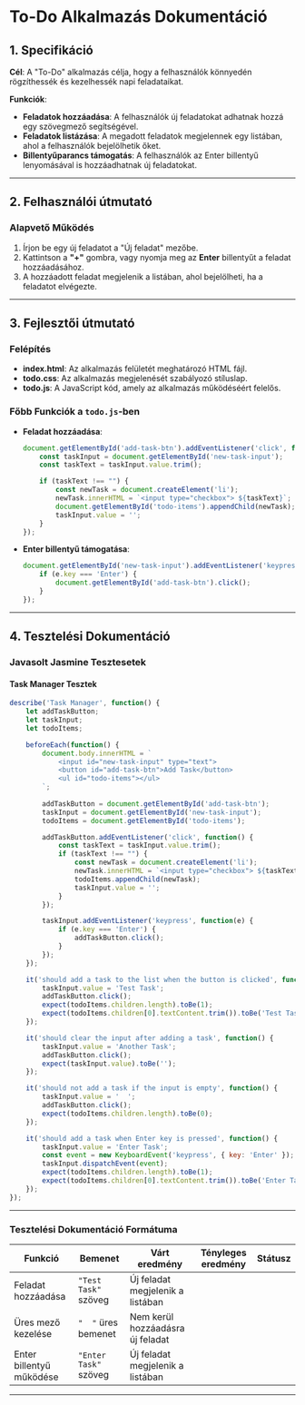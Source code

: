# To-Do Alkalmazás Dokumentáció

## 1. Specifikáció

**Cél**: A "To-Do" alkalmazás célja, hogy a felhasználók könnyedén rögzíthessék és kezelhessék napi feladataikat.

**Funkciók**:

- **Feladatok hozzáadása**: A felhasználók új feladatokat adhatnak hozzá egy szövegmező segítségével.
- **Feladatok listázása**: A megadott feladatok megjelennek egy listában, ahol a felhasználók bejelölhetik őket.
- **Billentyűparancs támogatás**: A felhasználók az Enter billentyű lenyomásával is hozzáadhatnak új feladatokat.

---

## 2. Felhasználói útmutató

### **Alapvető Működés**

1. Írjon be egy új feladatot a "Új feladat" mezőbe.
2. Kattintson a **"+"** gombra, vagy nyomja meg az **Enter** billentyűt a feladat hozzáadásához.
3. A hozzáadott feladat megjelenik a listában, ahol bejelölheti, ha a feladatot elvégezte.

---

## 3. Fejlesztői útmutató

### **Felépítés**

- **index.html**: Az alkalmazás felületét meghatározó HTML fájl.
- **todo.css**: Az alkalmazás megjelenését szabályozó stíluslap.
- **todo.js**: A JavaScript kód, amely az alkalmazás működéséért felelős.

### **Főbb Funkciók a `todo.js`-ben**

- **Feladat hozzáadása**:

  ```javascript
  document.getElementById('add-task-btn').addEventListener('click', function() {
      const taskInput = document.getElementById('new-task-input');
      const taskText = taskInput.value.trim();

      if (taskText !== "") {
          const newTask = document.createElement('li');
          newTask.innerHTML = `<input type="checkbox"> ${taskText}`;
          document.getElementById('todo-items').appendChild(newTask);
          taskInput.value = '';
      }
  });
  ```
- **Enter billentyű támogatása**:

  ```javascript
  document.getElementById('new-task-input').addEventListener('keypress', function(e) {
      if (e.key === 'Enter') {
          document.getElementById('add-task-btn').click();
      }
  });
  ```

---

## 4. Tesztelési Dokumentáció

### **Javasolt Jasmine Tesztesetek**

#### **Task Manager Tesztek**

```javascript
describe('Task Manager', function() {
    let addTaskButton;
    let taskInput;
    let todoItems;

    beforeEach(function() {
        document.body.innerHTML = `
            <input id="new-task-input" type="text">
            <button id="add-task-btn">Add Task</button>
            <ul id="todo-items"></ul>
        `;
     
        addTaskButton = document.getElementById('add-task-btn');
        taskInput = document.getElementById('new-task-input');
        todoItems = document.getElementById('todo-items');

        addTaskButton.addEventListener('click', function() {
            const taskText = taskInput.value.trim();
            if (taskText !== "") {
                const newTask = document.createElement('li');
                newTask.innerHTML = `<input type="checkbox"> ${taskText}`;
                todoItems.appendChild(newTask);
                taskInput.value = '';
            }
        });

        taskInput.addEventListener('keypress', function(e) {
            if (e.key === 'Enter') {
                addTaskButton.click();
            }
        });
    });

    it('should add a task to the list when the button is clicked', function() {
        taskInput.value = 'Test Task';
        addTaskButton.click();
        expect(todoItems.children.length).toBe(1);
        expect(todoItems.children[0].textContent.trim()).toBe('Test Task');
    });

    it('should clear the input after adding a task', function() {
        taskInput.value = 'Another Task';
        addTaskButton.click();
        expect(taskInput.value).toBe('');
    });

    it('should not add a task if the input is empty', function() {
        taskInput.value = '  ';
        addTaskButton.click();
        expect(todoItems.children.length).toBe(0);
    });

    it('should add a task when Enter key is pressed', function() {
        taskInput.value = 'Enter Task';
        const event = new KeyboardEvent('keypress', { key: 'Enter' });
        taskInput.dispatchEvent(event);
        expect(todoItems.children.length).toBe(1);
        expect(todoItems.children[0].textContent.trim()).toBe('Enter Task');
    });
});
```

---

### Tesztelési Dokumentáció Formátuma


| Funkció                     | Bemenet                | Várt eredmény                      | Tényleges eredmény | Státusz |
| ---------------------------- | ---------------------- | ------------------------------------ | -------------------- | -------- |
| Feladat hozzáadása         | `"Test Task"` szöveg  | Új feladat megjelenik a listában   |                      |          |
| Üres mező kezelése        | `"  "` üres bemenet   | Nem kerül hozzáadásra új feladat |                      |          |
| Enter billentyű működése | `"Enter Task"` szöveg | Új feladat megjelenik a listában   |                      |          |

---
